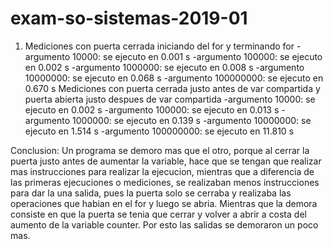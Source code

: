 # exam-so-sistemas-2019-01

1. Mediciones con puerta cerrada iniciando del for y terminando for 
-argumento 10000: se ejecuto en 0.001 s
-argumento 100000: se ejecuto en 0.002 s
-argumento 1000000: se ejecuto en 0.008 s
-argumento 10000000: se ejecuto en 0.068 s
-argumento 100000000: se ejecuto en 0.670 s
Mediciones con puerta cerrada justo antes de var compartida y puerta abierta justo despues de var compartida
-argumento 10000: se ejecuto en 0.002 s
-argumento 100000: se ejecuto en 0.013 s
-argumento 1000000: se ejecuto en 0.139 s
-argumento 10000000: se ejecuto en 1.514 s
-argumento 100000000: se ejecuto en 11.810 s

Conclusion: Un programa se demoro mas que el otro, porque al cerrar la puerta justo antes de aumentar la variable, hace que se tengan que realizar mas instrucciones para realizar la ejecucion, mientras que a diferencia de las primeras ejecuciones o mediciones, se realizaban menos instrucciones para dar la una salida, pues la puerta solo se cerraba y realizaba las operaciones que habian en el for y luego se abria. Mientras que la demora consiste en que la puerta se tenia que cerrar y volver a abrir a costa del aumento de la variable counter. Por esto las salidas se demoraron un poco mas.

